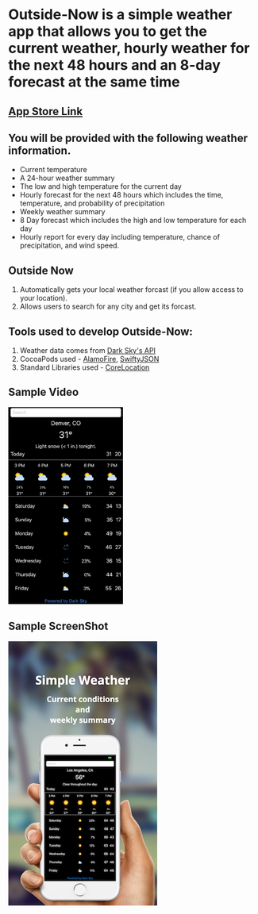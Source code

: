 # Outside-Now is a simple weather app that allows you to get the current weather, hourly weather for the next 48 hours and an 8-day forecast at the same time

## [App Store Link](https://itunes.apple.com/us/app/outsidenow/id1329825045?mt=8)


## You will be provided with the following weather information.
- Current temperature
- A 24-hour weather summary
- The low and high temperature for the current day
- Hourly forecast for the next 48 hours which includes the time, temperature, and probability of precipitation
- Weekly weather summary
- 8 Day forecast which includes the high and low temperature for each day
- Hourly report for every day including temperature, chance of precipitation, and wind speed. 

## Outside Now 
  1. Automatically gets your local weather forcast (if you allow access to your location).
  2. Allows users to search for any city and get its forcast.

## Tools used to develop Outside-Now:
  1. Weather data comes from [Dark Sky's API](https://darksky.net/dev)
  2. CocoaPods used - [AlamoFire](https://github.com/Alamofire/Alamofire), [SwiftyJSON](https://github.com/SwiftyJSON/SwiftyJSON)
  3. Standard Libraries used - [CoreLocation](https://developer.apple.com/documentation/corelocation)


## Sample Video

![Alt Text](https://github.com/dtroupe18/Outside-Now/blob/master/Samples/Demo.gif)

## Sample ScreenShot

![Alt Text](https://github.com/dtroupe18/Outside-Now/blob/master/Samples/First.jpg)

